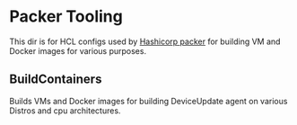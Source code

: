 # Packer Tooling

This dir is for HCL configs used by [Hashicorp packer](https://www.packer.io/) for building VM and Docker images for various purposes.

## BuildContainers

Builds VMs and Docker images for building DeviceUpdate agent on various Distros and cpu architectures.
